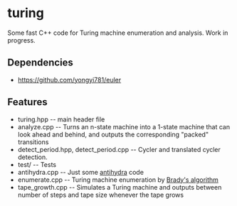 # turing
Some fast C++ code for Turing machine enumeration and analysis. Work in progress.

## Dependencies
* https://github.com/yongyi781/euler

## Features
* turing.hpp -- main header file
* analyze.cpp -- Turns an n-state machine into a 1-state machine that can look ahead and behind, and outputs the corresponding "packed" transitions
* detect_period.hpp, detect_period.cpp -- Cycler and translated cycler detection.
* test/ -- Tests
* antihydra.cpp -- Just some [antihydra](https://wiki.bbchallenge.org/wiki/Antihydra) code
* enumerate.cpp -- Turing machine enumeration by [Brady's algorithm](https://nickdrozd.github.io/2022/01/14/bradys-algorithm.html)
* tape_growth.cpp -- Simulates a Turing machine and outputs between number of steps and tape size whenever the tape grows

